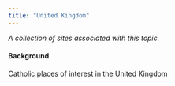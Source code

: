 ```yaml
---
title: "United Kingdom"
---
```



*A collection of sites associated with this topic.*

#### Background

Catholic places of interest in the United Kingdom


